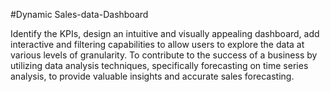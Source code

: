 #Dynamic Sales-data-Dashboard

Identify the KPIs, design an intuitive and visually appealing dashboard, add interactive and filtering capabilities to allow users to explore the data at various levels of granularity.
To contribute to the success of a business by utilizing data analysis techniques, specifically forecasting on time series analysis, to provide valuable insights and accurate sales forecasting.
